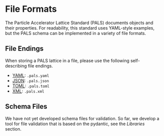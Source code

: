 # File Formats

The Particle Accelerator Lattice Standard (PALS) documents objects and their properties.
For readability, this standard uses YAML-style examples, but the PALS schema can be implemented in a variety of file formats.


## File Endings

When storing a PALS lattice in a file, please use the following self-describing file endings.

* [YAML](https://yaml.org/faq.html): `.pals.yaml`
* [JSON](https://www.json.org/json-en.html): `.pals.json`
* [TOML](https://toml.io): `.pals.toml`
* [XML](https://en.wikipedia.org/wiki/XML): `.pals.xml`


## Schema Files

We have not yet developed schema files for validation.
So far, we develop a tool for file validation that is based on the pydantic, see the *Libraries* section.

